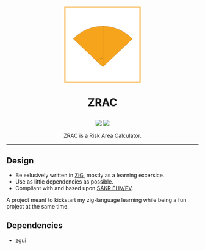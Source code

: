 <h1 align="center">
  <img src="/assets/icon.png" alt="Limbo" width="200"/>
  <p align="center">ZRAC</p>
</h1>
<p align="center">
<a target="_blank" href="https://ziglang.org"><img src="https://img.shields.io/badge/Language-ZIG-orange"/></a> 
<a target="_blank" href="https://github.com/Atomvapen/ZRAC/blob/next/LICENSE"><img src="https://img.shields.io/badge/License-GPLv3-blue.svg" /></a>
</p>
<p align="center">
  ZRAC is a Risk Area Calculator.
</p>

---

## Design

* Be exlusively written in [ZIG], mostly as a learning excersice.
* Use as little dependencies as possible.
* Compliant with and based upon [SÄKR EHV/PV].

A project meant to kickstart my zig-language learning while being a fun project at the same time.

## Dependencies

* [zgui] 


[ZIG]:https://ziglang.org/
[zgui]:https://github.com/zig-gamedev/zgui
[SÄKR EHV/PV]:https://www.forsvarsmakten.se/siteassets/2-om-forsvarsmakten/dokument/reglementen/sakr-ehv-pv.pdf

